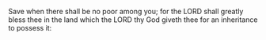 Save when there shall be no poor among you; for the LORD shall greatly bless thee in the land which the LORD thy God giveth thee for an inheritance to possess it:
